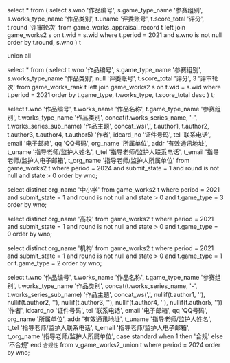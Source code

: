 
select * from (
select s.wno '作品编号',
       s.game_type_name '参赛组别',
       s.works_type_name '作品类别',
       t.uname '评委账号',
       t.score_total '评分',
       t.round '评审轮次'
from game_works_appraisal_record t
left join game_works2 s on t.wid = s.wid 
where t.period = 2021 and s.wno is not null
order by t.round, s.wno
) t

union all

select * from (
select t.wno '作品编号',
       s.game_type_name '参赛组别',
       s.works_type_name '作品类别',
       null '评委账号',
       t.score_total '评分',
       3 '评审轮次'
from game_works_rank t
left join game_works2 s on t.wid = s.wid 
where t.period = 2021
order by t.game_type, t.works_type, t.score_total desc
) t;


select t.wno '作品编号',
       t.works_name '作品名称',
       t.game_type_name '参赛组别',
       t.works_type_name '作品类别',
       concat(t.works_series_name, '-', t.works_series_sub_name) '作品主题',
       concat_ws(',', t.author1, t.author2, t.author3, t.author4, t.author5) '作者',
       idcard_no '证件号码',
       tel '联系电话',
       email '电子邮箱',
       qq 'QQ号码',
       org_name '所属单位',
       addr '有效通讯地址',
       t_uname '指导老师/监护人姓名',
       t_tel '指导老师/监护人联系电话',
       t_email '指导老师/监护人电子邮箱',
       t_org_name '指导老师/监护人所属单位'
from game_works2 t
where period = 2024
and submit_state = 1
and round is not null
and state > 0
order by wno;

select distinct org_name '中小学'
from game_works2 t
where period = 2021
and submit_state = 1
and round is not null
and state > 0
and t.game_type = 3
order by wno;

select distinct org_name '高校'
from game_works2 t
where period = 2021
and submit_state = 1
and round is not null
and state > 0
and t.game_type = 0
order by wno;

select distinct org_name '机构'
from game_works2 t
where period = 2021
and submit_state = 1
and round is not null
and state > 0
and t.game_type = 1 or t.game_type = 2
order by wno;

select t.wno '作品编号',
       t.works_name '作品名称',
       t.game_type_name '参赛组别',
       t.works_type_name '作品类别',
       concat(t.works_series_name, '-', t.works_series_sub_name) '作品主题',
       concat_ws(',', nullif(t.author1, ''), nullif(t.author2, ''), nullif(t.author3, ''), nullif(t.author4, ''), nullif(t.author5, '')) '作者',
       idcard_no '证件号码',
       tel '联系电话',
       email '电子邮箱',
       qq 'QQ号码',
       org_name '所属单位',
       addr '有效通讯地址',
       t_uname '指导老师/监护人姓名',
       t_tel '指导老师/监护人联系电话',
       t_email '指导老师/监护人电子邮箱',
       t_org_name '指导老师/监护人所属单位',
			 case standard when 1 then '合规' else '不合规' end `合规性`
from v_game_works2_union t
where period = 2024
order by wno;